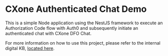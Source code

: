 # CXone Authenticated Chat Demo

This is a simple Node application using the NestJS framework to execute an Authorization Code flow with Auth0 and subsequently initiate an authenticated chat with CXone DFO Chat.

For more information on how to use this project, please refer to the internal digital KB, [located here](https://nicedigital.mindtouch.us/Solution_Architect_Content/Technical_Guides/Set_up_Authenticated_Chat_with_Auth0).
